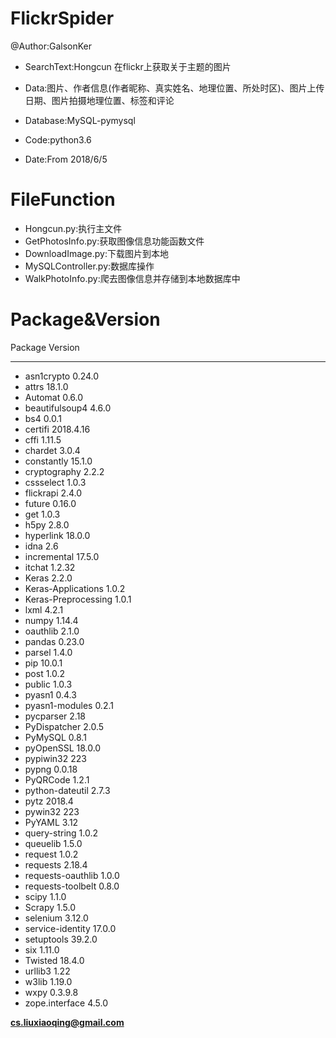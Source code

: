 FlickrSpider
==
@Author:GalsonKer

 - SearchText:Hongcun 在flickr上获取关于主题的图片
 
 - Data:图片、作者信息(作者昵称、真实姓名、地理位置、所处时区)、图片上传日期、图片拍摄地理位置、标签和评论
 
 - Database:MySQL-pymysql
 
 - Code:python3.6
 
 - Date:From 2018/6/5
 
FileFunction
==
 - Hongcun.py:执行主文件
 - GetPhotosInfo.py:获取图像信息功能函数文件
 - DownloadImage.py:下载图片到本地
 - MySQLController.py:数据库操作
 - WalkPhotoInfo.py:爬去图像信息并存储到本地数据库中
 
Package&Version
==
 Package             Version
------------------- ---------
 - asn1crypto          0.24.0
 - attrs               18.1.0
 - Automat             0.6.0
 - beautifulsoup4      4.6.0
 - bs4                 0.0.1
 - certifi             2018.4.16
 - cffi                1.11.5
 - chardet             3.0.4
 - constantly          15.1.0
 - cryptography        2.2.2
 - cssselect           1.0.3
 - flickrapi           2.4.0
 - future              0.16.0
 - get                 1.0.3
 - h5py                2.8.0
 - hyperlink           18.0.0
 - idna                2.6
 - incremental         17.5.0
 - itchat              1.2.32
 - Keras               2.2.0
 - Keras-Applications  1.0.2
 - Keras-Preprocessing 1.0.1
 - lxml                4.2.1
 - numpy               1.14.4
 - oauthlib            2.1.0
 - pandas              0.23.0
 - parsel              1.4.0
 - pip                 10.0.1
 - post                1.0.2
 - public              1.0.3
 - pyasn1              0.4.3
 - pyasn1-modules      0.2.1
 - pycparser           2.18
 - PyDispatcher        2.0.5
 - PyMySQL             0.8.1
 - pyOpenSSL           18.0.0
 - pypiwin32           223
 - pypng               0.0.18
 - PyQRCode            1.2.1
 - python-dateutil     2.7.3
 - pytz                2018.4
 - pywin32             223
 - PyYAML              3.12
 - query-string        1.0.2
 - queuelib            1.5.0
 - request             1.0.2
 - requests            2.18.4
 - requests-oauthlib   1.0.0
 - requests-toolbelt   0.8.0
 - scipy               1.1.0
 - Scrapy              1.5.0
 - selenium            3.12.0
 - service-identity    17.0.0
 - setuptools          39.2.0
 - six                 1.11.0
 - Twisted             18.4.0
 - urllib3             1.22
 - w3lib               1.19.0
 - wxpy                0.3.9.8
 - zope.interface      4.5.0
 
 
 **cs.liuxiaoqing@gmail.com**